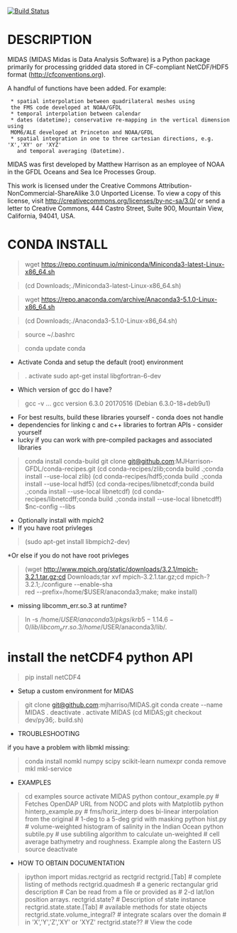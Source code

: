 [![Build Status](https://travis-ci.org/mjharriso/MIDAS.svg?branch=master)](https://travis-ci.org/mjharriso/MIDAS)

# DESCRIPTION

 MIDAS (MIDAS Midas is Data Analysis Software)
 is a Python package primarily for processing
 gridded data stored in CF-compliant NetCDF/HDF5 format
 (http://cfconventions.org).

 A handful of functions have been added.
 For example:

     * spatial interpolation between quadrilateral meshes using
     the FMS code developed at NOAA/GFDL
     * temporal interpolation between calendar
     * dates (datetime); conservative re-mapping in the vertical dimension using
     MOM6/ALE developed at Princeton and NOAA/GFDL
     * spatial integration in one to three cartesian directions, e.g. 'X','XY' or 'XYZ'
       and temporal averaging (Datetime).

 MIDAS was first developed by Matthew Harrison as an employee of NOAA in the
 GFDL Oceans and Sea Ice Processes Group.

 This work is licensed under the Creative Commons
 Attribution-NonCommercial-ShareAlike 3.0 Unported License.
 To view a copy of this license, visit
 http://creativecommons.org/licenses/by-nc-sa/3.0/
 or send a letter to Creative Commons, 444 Castro Street,
 Suite 900, Mountain View, California, 94041, USA.

# CONDA INSTALL

> wget https://repo.continuum.io/miniconda/Miniconda3-latest-Linux-x86_64.sh

> (cd Downloads;./Miniconda3-latest-Linux-x86_64.sh)

> wget https://repo.anaconda.com/archive/Anaconda3-5.1.0-Linux-x86_64.sh

> (cd Downloads;./Anaconda3-5.1.0-Linux-x86_64.sh)

> source ~/.bashrc

> conda update conda

* Activate Conda and setup the default (root) environment

> . activate
> sudo apt-get instal libgfortran-6-dev
* Which version of gcc do I have?
> gcc -v
> ...
> gcc version 6.3.0 20170516 (Debian 6.3.0-18+deb9u1)


* For best results, build these libraries yourself - conda does not handle
* dependencies for linking c and c++ libraries to fortran APIs - consider yourself
* lucky if you can work with pre-compiled packages and associated libraries

> conda install conda-build
> git clone git@github.com:MJHarrison-GFDL/conda-recipes.git
> (cd conda-recipes/zlib;conda build .;conda install --use-local zlib)
> (cd conda-recipes/hdf5;conda build .;conda install --use-local hdf5)
> (cd conda-recipes/libnetcdf;conda build .;conda install --use-local libnetcdf)
>(cd conda-recipes/libnetcdff;conda build .;conda install --use-local libnetcdff)
> $nc-config --libs


* Optionally install with mpich2
* If you have root privleges

> (sudo apt-get install libmpich2-dev)

*Or else if you do not have root privleges

> (wget http://www.mpich.org/static/downloads/3.2.1/mpich-3.2.1.tar.gz;cd Downloads;tar xvf mpich-3.2.1.tar.gz;cd mpich-?3.2.1;./configure --enable-sha\
red --prefix=/home/$USER/anaconda3;make; make install)


* missing libcomm_err.so.3 at runtime?

> ln -s /home/$USER/anaconda3/pkgs/krb5-1.14.6-0/lib/libcom_err.so.3 /home/$USER/anaconda3/lib/.

# install the netCDF4 python API

> pip install netCDF4

* Setup a custom environment for MIDAS

> git clone git@github.com:mjharriso/MIDAS.git
> conda create --name MIDAS
> . deactivate
> . activate MIDAS
> (cd MIDAS;git checkout dev/py36;. build.sh)

* TROUBLESHOOTING

if you have a problem with libmkl missing:

> conda install nomkl numpy scipy scikit-learn numexpr
> conda remove mkl mkl-service

* EXAMPLES

> cd examples
> source activate MIDAS
> python contour_example.py # Fetches OpenDAP URL from NODC and plots with Matplotlib
> python hinterp_example.py # fms/horiz_interp does bi-linear interpolation from the original
>	                          # 1-deg to a 5-deg grid with masking
> python hist.py            # volume-weighted histogram of salinity in the Indian Ocean
> python subtile.py         # use subtiling algorithm to calculate un-weighted
> 		       		  # cell average bathymetry and roughness. Example along the Eastern US
> source deactivate

* HOW TO OBTAIN DOCUMENTATION

> ipython
> import midas.rectgrid as rectgrid
> rectgrid.[Tab]   # complete listing of methods
> rectgrid.quadmesh       # a generic rectangular grid description
>				    # Can be read from a file or provided as
>				    # 2-d lat/lon position arrays.
> rectgrid.state?  # Description of state instance
> rectgrid.state.state.[Tab] # available methods for state objects
> rectgrid.state.volume_integral?  # integrate scalars over the domain
>				     # in 'X','Y','Z','XY' or 'XYZ'
> rectgrid.state?? # View the code
